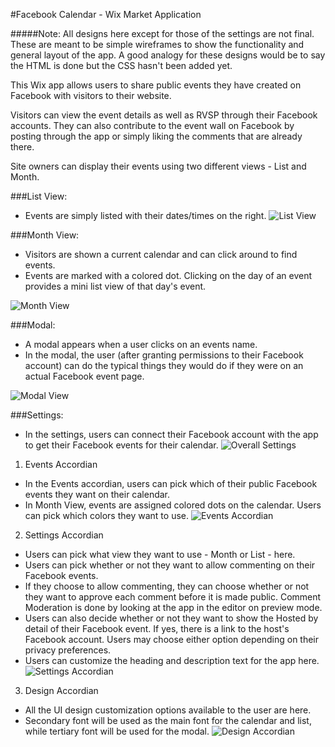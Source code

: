 #Facebook Calendar - Wix Market Application

#####Note: All designs here except for those of the settings are not final. These are meant to be simple wireframes to show the functionality and general layout of the app. A good analogy for these designs would be to say the HTML is done but the CSS hasn't been added yet.

This Wix app allows users to share public events they have created on Facebook with visitors to their website.

Visitors can view the event details as well as RVSP through their Facebook accounts. They can also contribute to the event wall on Facebook by posting through the app or simply liking the comments that are already there.

Site owners can display their events using two different views - List and Month.

###List View:
- Events are simply listed with their dates/times on the right.
![List View](https://www.github.com/jeffreywix/fb-cal-tpa/raw/master/wireframes/WixFacebookWireframeListView.jpg "List View")

###Month View:
- Visitors are shown a current calendar and can click around to find events.
- Events are marked with a colored dot. Clicking on the day of an event provides a mini list view of that day's event.

![Month View](https://www.github.com/jeffreywix/fb-cal-tpa/raw/master/wireframes/WixFacebookWireframeMonthView.jpg "Month View")

###Modal:
- A modal appears when a user clicks on an events name.
- In the modal, the user (after granting permissions to their Facebook account) can do the typical things they would do if they were on an actual Facebook event page.

![Modal View](https://www.github.com/jeffreywix/fb-cal-tpa/raw/master/wireframes/WixFacebookWireframeModal.jpg "Modal View")

###Settings:
- In the settings, users can connect their Facebook account with the app to get their Facebook events for their calendar.
![Overall Settings](https://www.github.com/jeffreywix/fb-cal-tpa/raw/master/wireframes/SettingsOverall.png "Overall Settings")

1. Events Accordian
  - In the Events accordian, users can pick which of their public Facebook events they want on their calendar.
  - In Month View, events are assigned colored dots on the calendar. Users can pick which colors they want to use.
![Events Accordian](https://www.github.com/jeffreywix/fb-cal-tpa/raw/master/wireframes/SettingsEvents.png "Events Accordian")

2. Settings Accordian
  - Users can pick what view they want to use - Month or List - here.
  - Users can pick whether or not they want to allow commenting on their Facebook events.
  - If they choose to allow commenting, they can choose whether or not they want to approve each comment before it is made public. Comment Moderation is done by looking at the app in the editor on preview mode.
  - Users can also decide whether or not they want to show the Hosted by detail of their Facebook event. If yes, there is a link to the host's Facebook account. Users may choose either option depending on their privacy preferences.
  - Users can customize the heading and description text for the app here.
![Settings Accordian](https://www.github.com/jeffreywix/fb-cal-tpa/raw/master/wireframes/SettingsSettings.png "Settings Accordian")

3. Design Accordian
  - All the UI design customization options available to the user are here.
  - Secondary font will be used as the main font for the calendar and list, while tertiary font will be used for the modal.
![Design Accordian](https://www.github.com/jeffreywix/fb-cal-tpa/raw/master/wireframes/SettingsDesign.png "Design Accordian")
